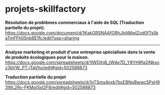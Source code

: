 # projets-skillfactory

**Résolution de problèmes commerciaux à l'aide de SQL (Traduction partielle du projet).**
https://docs.google.com/document/d/1KakGRSNAAfORhJhAMwlZod0fTs5kaTmFFh05nb6E1fc/edit?usp=sharing

---
**Analyse marketing et produit d'une entreprise spécialisée dans la vente de produits écologiques pour la maison.**
https://docs.google.com/spreadsheets/d/1IWDjhj6_tW4e7D_Y8YH9fa2jNkxoz3bVW_PT-iTaVho/edit#gid=502588873

**Traduction partielle du projet** <br>
https://docs.google.com/spreadsheets/d/1oTSms4nxb7bzEBNoBwwc5PsH93WL2Ry-FKMoISsI2F8/edit#gid=502588873
